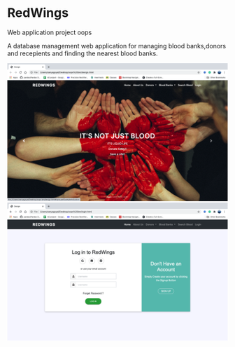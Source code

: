 # RedWings
Web application project oops

A database management web application for managing blood banks,donors and recepients and finding the nearest blood banks.

![](ss/Screenshot%202020-10-17%20at%206.04.27%20PM.png)
![](ss/Screenshot%202020-10-17%20at%206.04.35%20PM.png)

